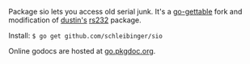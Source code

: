 Package sio lets you access old serial junk. It's a
[go-gettable](http://golang.org/cmd/go/#Download_and_install_packages_and_dependencies)
fork and modification of [dustin's](https://github.com/dustin)
[rs232](https://github.com/dustin/rs232.go) package.

Install: `$ go get github.com/schleibinger/sio`

Online godocs are hosted at [go.pkgdoc.org](http://go.pkgdoc.org/github.com/schleibinger/sio).
